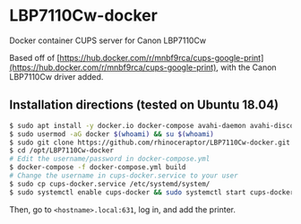# LBP7110Cw-docker
Docker container CUPS server for Canon LBP7110Cw

Based off of [https://hub.docker.com/r/mnbf9rca/cups-google-print](https://hub.docker.com/r/mnbf9rca/cups-google-print), with the Canon LBP7110Cw driver added.

## Installation directions (tested on Ubuntu 18.04)
```bash
$ sudo apt install -y docker.io docker-compose avahi-daemon avahi-discover avahi-utils libnss-mdns mdns-scan
$ sudo usermod -aG docker $(whoami) && su $(whoami)
$ sudo git clone https://github.com/rhinoceraptor/LBP7110Cw-docker.git /opt/LBP7110Cw-docker
$ cd /opt/LBP7110Cw-docker
# Edit the username/password in docker-compose.yml
$ docker-compose -f docker-compose.yml build
# Change the username in cups-docker.service to your user
$ sudo cp cups-docker.service /etc/systemd/system/
$ sudo systemctl enable cups-docker && sudo systemctl start cups-docker
```

Then, go to `<hostname>.local:631`, log in, and add the printer.

